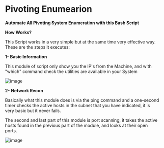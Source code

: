 # Pivoting Enumearion
**Automate All Pivoting System Enumeration with this Bash Script**

**How Works?**

This Script works in a very simple but at the same time very effective way. These are the steps it executes:

**1- Basic Information**

This module of script only show you the IP's from the Machine, and with "which" command check the utilities are available in your System 

![image](https://user-images.githubusercontent.com/79543461/187663474-fdd080d9-2660-4d95-bba7-8d744890033d.png)

**2- Network Recon**

Basically what this module does is via the ping command and a one-second timer checks the active hosts in the subnet that you have indicated, it is very basic but it never fails.

The second and last part of this module is port scanning, it takes the active hosts found in the previous part of the module, and looks at their open ports.

![image](https://user-images.githubusercontent.com/79543461/187674337-5ef7b1a1-8eaf-4436-aa93-7ce2e70d4fbd.png)
